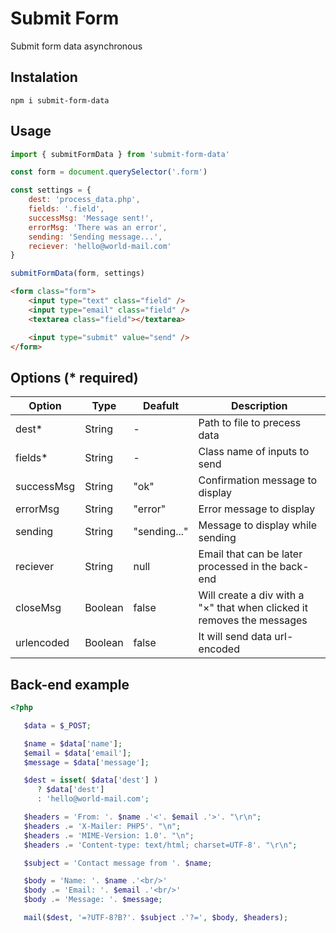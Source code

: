 # Submit Form

Submit form data asynchronous

## Instalation

`npm i submit-form-data`

## Usage

```javascript
import { submitFormData } from 'submit-form-data'

const form = document.querySelector('.form')

const settings = {
	dest: 'process_data.php',
	fields: '.field',
	successMsg: 'Message sent!',
	errorMsg: 'There was an error',
	sending: 'Sending message...',
	reciever: 'hello@world-mail.com'
}

submitFormData(form, settings)
```

```html
<form class="form">
	<input type="text" class="field" />
	<input type="email" class="field" />
	<textarea class="field"></textarea>

	<input type="submit" value="send" />
</form>
```

## Options (\* required)

| Option     | Type    | Deafult      | Description                                                                  |
| ---------- | ------- | ------------ | ---------------------------------------------------------------------------- |
| dest\*     | String  | -            | Path to file to precess data                                                 |
| fields\*   | String  | -            | Class name of inputs to send                                                 |
| successMsg | String  | "ok"         | Confirmation message to display                                              |
| errorMsg   | String  | "error"      | Error message to display                                                     |
| sending    | String  | "sending..." | Message to display while sending                                             |
| reciever   | String  | null         | Email that can be later processed in the back-end                            |
| closeMsg   | Boolean | false        | Will create a div with a "&times;" that when clicked it removes the messages |
| urlencoded | Boolean | false        | It will send data url-encoded                                                |

## Back-end example

```php
<?php

   $data = $_POST;

   $name = $data['name'];
   $email = $data['email'];
   $message = $data['message'];

   $dest = isset( $data['dest'] )
      ? $data['dest']
      : 'hello@world-mail.com';

   $headers = 'From: '. $name .'<'. $email .'>'. "\r\n";
   $headers .= 'X-Mailer: PHP5'. "\n";
   $headers .= 'MIME-Version: 1.0'. "\n";
   $headers .= 'Content-type: text/html; charset=UTF-8'. "\r\n";

   $subject = 'Contact message from '. $name;

   $body = 'Name: '. $name .'<br/>'
   $body .= 'Email: '. $email .'<br/>'
   $body .= 'Message: '. $message;

   mail($dest, '=?UTF-8?B?'. $subject .'?=', $body, $headers);

```
